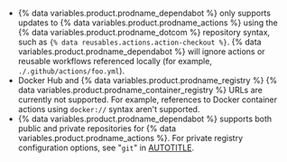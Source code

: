 * {% data variables.product.prodname_dependabot %} only supports updates to {% data variables.product.prodname_actions %} using the {% data variables.product.prodname_dotcom %} repository syntax, such as `{% data reusables.actions.action-checkout %}`. {% data variables.product.prodname_dependabot %} will ignore actions or reusable workflows referenced locally (for example, `./.github/actions/foo.yml`).
* Docker Hub and {% data variables.product.prodname_registry %} {% data variables.product.prodname_container_registry %} URLs are currently not supported. For example, references to Docker container actions using `docker://` syntax aren't supported.
* {% data variables.product.prodname_dependabot %} supports both public and private repositories for {% data variables.product.prodname_actions %}. For private registry configuration options, see "`git`" in [AUTOTITLE](/code-security/dependabot/dependabot-version-updates/configuration-options-for-the-dependabot.yml-file#git).
